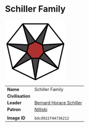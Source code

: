 # Schiller Family

<img src="https://raw.githubusercontent.com/jesskelsall/astarus-images/main/symbols/bdcd922f44736212.png" height="200" />

|||
| --- | --- |
| **Name** | Schiller Family | organisation.2
| **Civilisation** | |
| **Leader** | [Bernard Horace Schiller](../characters/bernard-horace-schiller.md) |
| **Patron** | [Nilliski](../characters/nilliski.md) |
|||
| **Image ID** | `bdcd922f44736212` |
